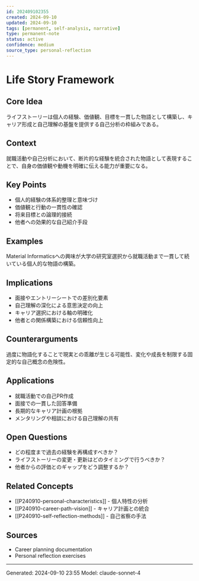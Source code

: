 ```yaml
---
id: 202409102355
created: 2024-09-10
updated: 2024-09-10
tags: [permanent, self-analysis, narrative]
type: permanent-note
status: active
confidence: medium
source_type: personal-reflection
---
```


# Life Story Framework

## Core Idea
ライフストーリーは個人の経験、価値観、目標を一貫した物語として構築し、キャリア形成と自己理解の基盤を提供する自己分析の枠組みである。

## Context
就職活動や自己分析において、断片的な経験を統合された物語として表現することで、自身の価値観や動機を明確に伝える能力が重要になる。

## Key Points
- 個人的経験の体系的整理と意味づけ
- 価値観と行動の一貫性の確認
- 将来目標との論理的接続
- 他者への効果的な自己紹介手段

## Examples
Material Informaticsへの興味が大学の研究室選択から就職活動まで一貫して続いている個人的な物語の構築。

## Implications
- 面接やエントリーシートでの差別化要素
- 自己理解の深化による意思決定の向上
- キャリア選択における軸の明確化
- 他者との関係構築における信頼性向上

## Counterarguments
過度に物語化することで現実との乖離が生じる可能性、変化や成長を制限する固定的な自己概念の危険性。

## Applications
- 就職活動での自己PR作成
- 面接での一貫した回答準備
- 長期的なキャリア計画の根拠
- メンタリングや相談における自己理解の共有

## Open Questions
- どの程度まで過去の経験を再構成すべきか？
- ライフストーリーの変更・更新はどのタイミングで行うべきか？
- 他者からの評価とのギャップをどう調整するか？

## Related Concepts
- [[P240910-personal-characteristics]] - 個人特性の分析
- [[P240910-career-path-vision]] - キャリア計画との統合
- [[P240910-self-reflection-methods]] - 自己省察の手法

## Sources
- Career planning documentation
- Personal reflection exercises

---
Generated: 2024-09-10 23:55
Model: claude-sonnet-4